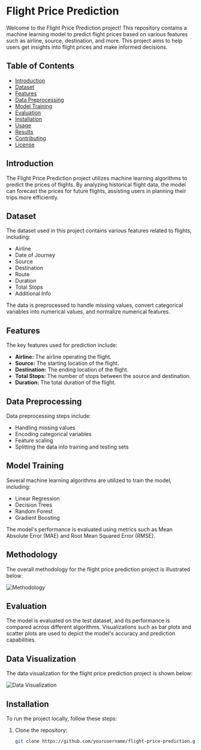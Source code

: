 # Flight Price Prediction

Welcome to the Flight Price Prediction project! This repository contains a machine learning model to predict flight prices based on various features such as airline, source, destination, and more. This project aims to help users get insights into flight prices and make informed decisions.

## Table of Contents

- [Introduction](#introduction)
- [Dataset](#dataset)
- [Features](#features)
- [Data Preprocessing](#data-preprocessing)
- [Model Training](#model-training)
- [Evaluation](#evaluation)
- [Installation](#installation)
- [Usage](#usage)
- [Results](#results)
- [Contributing](#contributing)
- [License](#license)

## Introduction

The Flight Price Prediction project utilizes machine learning algorithms to predict the prices of flights. By analyzing historical flight data, the model can forecast the prices for future flights, assisting users in planning their trips more efficiently.

## Dataset

The dataset used in this project contains various features related to flights, including:
- Airline
- Date of Journey
- Source
- Destination
- Route
- Duration
- Total Stops
- Additional Info

The data is preprocessed to handle missing values, convert categorical variables into numerical values, and normalize numerical features.

## Features

The key features used for prediction include:
- **Airline:** The airline operating the flight.
- **Source:** The starting location of the flight.
- **Destination:** The ending location of the flight.
- **Total Stops:** The number of stops between the source and destination.
- **Duration:** The total duration of the flight.

## Data Preprocessing

Data preprocessing steps include:
- Handling missing values
- Encoding categorical variables
- Feature scaling
- Splitting the data into training and testing sets

## Model Training

Several machine learning algorithms are utilized to train the model, including:
- Linear Regression
- Decision Trees
- Random Forest
- Gradient Boosting

The model's performance is evaluated using metrics such as Mean Absolute Error (MAE) and Root Mean Squared Error (RMSE).

## Methodology

The overall methodology for the flight price prediction project is illustrated below:

![Methodology](https://github.com/Pratham082/SkyFare-ML-Project/edit/main/images/Methodology.png)

## Evaluation

The model is evaluated on the test dataset, and its performance is compared across different algorithms. Visualizations such as bar plots and scatter plots are used to depict the model's accuracy and prediction capabilities.

## Data Visualization

The data visualization for the flight price prediction project is shown below:

![Data Visualization](https://github.com/Pratham082/SkyFare-ML-Project/edit/main/images/dataset_visualization_2.png)

## Installation

To run the project locally, follow these steps:

1. Clone the repository:
   ```bash
   git clone https://github.com/yourusername/flight-price-prediction.git
